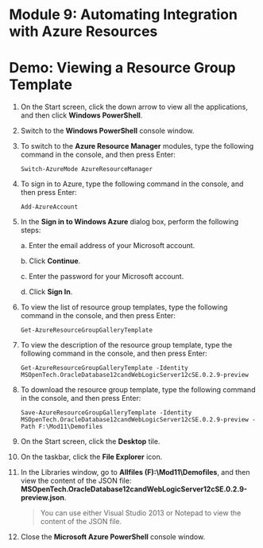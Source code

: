 # Module 9: Automating Integration with Azure Resources

# Demo: Viewing a Resource Group Template

1.  On the Start screen, click the down arrow to view all the applications, and then click **Windows PowerShell**.

1.  Switch to the **Windows PowerShell** console window.

1.  To switch to the **Azure Resource Manager** modules, type the following command in the console, and then press Enter:

	```
	Switch-AzureMode AzureResourceManager
	```

1.  To sign in to Azure, type the following command in the console, and then press Enter:

	```
	Add-AzureAccount
	```

1.  In the **Sign in to Windows Azure** dialog box, perform the following steps:

	a.  Enter the email address of your Microsoft account.

	b.  Click **Continue**.

	c.  Enter the password for your Microsoft account.

	d.  Click **Sign In**.

1.  To view the list of resource group templates, type the following command in the console, and then press Enter:

	```
	Get-AzureResourceGroupGalleryTemplate
	```

1.  To view the description of the resource group template, type the following command in the console, and then press Enter:

	```
	Get-AzureResourceGroupGalleryTemplate -Identity MSOpenTech.OracleDatabase12candWebLogicServer12cSE.0.2.9-preview
	```

1.  To download the resource group template, type the following command in the console, and then press Enter:

	```
	Save-AzureResourceGroupGalleryTemplate -Identity MSOpenTech.OracleDatabase12candWebLogicServer12cSE.0.2.9-preview -Path F:\Mod11\Demofiles
	```

1.  On the Start screen, click the **Desktop** tile.

1.  On the taskbar, click the **File Explorer** icon.

1.  In the Libraries window, go to **Allfiles (F):\\Mod11\\Demofiles**, and then view the content of the JSON file: **MSOpenTech.OracleDatabase12candWebLogicServer12cSE.0.2.9-preview.json**.

	> You can use either Visual Studio 2013 or Notepad to view the content of the JSON file.

1.  Close the **Microsoft Azure PowerShell** console window.
